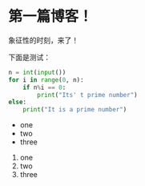 # 第一篇博客！
象征性的时刻，来了！

下面是测试：
```python
n = int(input())
for i in range(0, n):
	if n%i == 0:
		print("Its' t prime number")
else:
	print("It is a prime number")
```

* one
* two
* three

1. one
2. two
3. three
